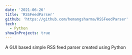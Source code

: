 ```yaml
---
date: '2021-06-26'
title: 'RSSFeedParser'
github: 'https://github.com/hemangsharma/RSSFeedParser'
tech:
  - Python
showInProjects: true
---
```


A GUI based simple RSS feed parser created using Python
